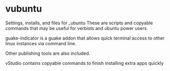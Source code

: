 # vubuntu
Settings, installs, and files for _ubuntu
These are scripts and copyable commands that may be useful for verbists and ubuntu power users.

guake-indicator is a guake addon that allows quick terminal access to other linux instances via command line.

Other publishing tools are also included.

vStudio contains copyable commands to finish installing extra apps quickly
